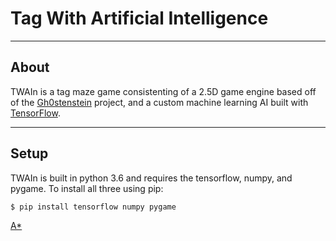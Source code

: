 # Tag With Artificial Intelligence

---
About
---
TWAIn is a tag maze game consistenting of a 2.5D game engine based off
of the [Gh0stenstein](https://github.com/jtmfam/Gh0stenstein) project, and a custom
machine learning AI built with [TensorFlow](https://tensorflow.org).

---
Setup
---
TWAIn is built in python 3.6 and requires the tensorflow, numpy, and pygame. To
install all three using pip:

``` sh
$ pip install tensorflow numpy pygame
```

[A*](https://wikipedia.org/wiki/A*_search_algorithm)
